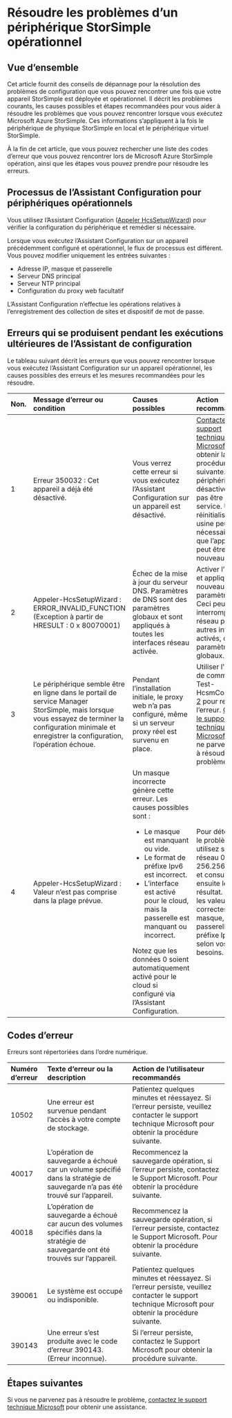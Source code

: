 <properties 
   pageTitle="Résoudre les problèmes d’un appareil StorSimple déployé | Microsoft Azure"
   description="Décrit comment diagnostiquer et corriger les erreurs qui se produisent sur un appareil StorSimple qui est actuellement déployée et opérationnel."
   services="storsimple"
   documentationCenter="NA"
   authors="SharS"
   manager="carmonm"
   editor="" />
<tags 
   ms.service="storsimple"
   ms.devlang="NA"
   ms.topic="article"
   ms.tgt_pltfrm="NA"
   ms.workload="TBD"
   ms.date="05/16/2016"
   ms.author="v-sharos" />

# <a name="troubleshoot-an-operational-storsimple-device"></a>Résoudre les problèmes d’un périphérique StorSimple opérationnel

## <a name="overview"></a>Vue d’ensemble

Cet article fournit des conseils de dépannage pour la résolution des problèmes de configuration que vous pouvez rencontrer une fois que votre appareil StorSimple est déployée et opérationnel. Il décrit les problèmes courants, les causes possibles et étapes recommandées pour vous aider à résoudre les problèmes que vous pouvez rencontrer lorsque vous exécutez Microsoft Azure StorSimple. Ces informations s’appliquent à la fois le périphérique de physique StorSimple en local et le périphérique virtuel StorSimple.

À la fin de cet article, que vous pouvez rechercher une liste des codes d’erreur que vous pouvez rencontrer lors de Microsoft Azure StorSimple opération, ainsi que les étapes vous pouvez prendre pour résoudre les erreurs. 

## <a name="setup-wizard-process-for-operational-devices"></a>Processus de l’Assistant Configuration pour périphériques opérationnels

Vous utilisez l’Assistant Configuration ([Appeler HcsSetupWizard][1]) pour vérifier la configuration du périphérique et remédier si nécessaire.

Lorsque vous exécutez l’Assistant Configuration sur un appareil précédemment configuré et opérationnel, le flux de processus est différent. Vous pouvez modifier uniquement les entrées suivantes :

- Adresse IP, masque et passerelle
- Serveur DNS principal
- Serveur NTP principal
- Configuration du proxy web facultatif

L’Assistant Configuration n’effectue les opérations relatives à l’enregistrement des collection de sites et dispositif de mot de passe.

## <a name="errors-that-occur-during-subsequent-runs-of-the-setup-wizard"></a>Erreurs qui se produisent pendant les exécutions ultérieures de l’Assistant de configuration

Le tableau suivant décrit les erreurs que vous pouvez rencontrer lorsque vous exécutez l’Assistant Configuration sur un appareil opérationnel, les causes possibles des erreurs et les mesures recommandées pour les résoudre. 

| Non. | Message d’erreur ou condition | Causes possibles | Action recommandée |
|:--- |:-------------------------- |:--------------- |:------------------ |
|  1  | Erreur 350032 : Cet appareil a déjà été désactivé. | Vous verrez cette erreur si vous exécutez l’Assistant Configuration sur un appareil est désactivé. | [Contacter le support technique Microsoft](storsimple-contact-microsoft-support.md) pour obtenir la procédure suivante. Un périphérique désactivé ne peut pas être mis en service. Une réinitialisation usine peut être nécessaire avant que l’appareil peut être activé à nouveau. |
|  2  | Appeler-HcsSetupWizard : ERROR_INVALID_FUNCTION (Exception à partir de HRESULT : 0 x 80070001) | Échec de la mise à jour du serveur DNS. Paramètres de DNS sont des paramètres globaux et sont appliqués à toutes les interfaces réseau activée. | Activer l’interface et appliquez à nouveau les paramètres DNS. Ceci peut interrompre le réseau pour les autres interfaces activés, car ces paramètres sont globaux. |
|  3  | Le périphérique semble être en ligne dans le portail de service Manager StorSimple, mais lorsque vous essayez de terminer la configuration minimale et enregistrer la configuration, l’opération échoue. | Pendant l’installation initiale, le proxy web n’a pas configuré, même si un serveur proxy réel est survenu en place. | Utiliser l' [applet de commande Test-HcsmConnection] [ 2] pour rechercher l’erreur. [Contacter le support technique Microsoft](storsimple-contact-microsoft-support.md) si vous ne parvenez pas à résoudre le problème. |
|  4  | Appeler-HcsSetupWizard : Valeur n’est pas comprise dans la plage prévue. | Un masque incorrecte génère cette erreur. Les causes possibles sont : <ul><li> Le masque est manquant ou vide.</li><li>Le format de préfixe Ipv6 est incorrect.</li><li>L’interface est activé pour le cloud, mais la passerelle est manquant ou incorrect.</li></ul>Notez que les données 0 soient automatiquement activé pour le cloud si configuré via l’Assistant Configuration. | Pour déterminer le problème, utilisez sous-réseau 0.0.0.0 ou 256.256.256.256 et consultez ensuite le résultat. Entrez les valeurs correctes pour le masque, la passerelle et préfixe Ipv6, selon vos besoins. |
 
## <a name="error-codes"></a>Codes d’erreur

Erreurs sont répertoriées dans l’ordre numérique.

|Numéro d’erreur|Texte d’erreur ou la description|Action de l’utilisateur recommandés|
|:---|:---|:---|
|10502|Une erreur est survenue pendant l’accès à votre compte de stockage.|Patientez quelques minutes et réessayez. Si l’erreur persiste, veuillez contacter le support technique Microsoft pour obtenir la procédure suivante.|
|40017|L’opération de sauvegarde a échoué car un volume spécifié dans la stratégie de sauvegarde n’a pas été trouvé sur l’appareil.|Recommencez la sauvegarde opération, si l’erreur persiste, contactez le Support Microsoft. Pour obtenir la procédure suivante.|
|40018|L’opération de sauvegarde a échoué car aucun des volumes spécifiés dans la stratégie de sauvegarde ont été trouvés sur l’appareil. |Recommencez la sauvegarde opération, si l’erreur persiste, contactez le Support Microsoft. Pour obtenir la procédure suivante.|
|390061|Le système est occupé ou indisponible.|Patientez quelques minutes et réessayez. Si l’erreur persiste, veuillez contacter le support technique Microsoft pour obtenir la procédure suivante.|
|390143|Une erreur s’est produite avec le code d’erreur 390143. (Erreur inconnue).|Si l’erreur persiste, contactez le Support Microsoft pour obtenir la procédure suivante.|

## <a name="next-steps"></a>Étapes suivantes

Si vous ne parvenez pas à résoudre le problème, [contactez le support technique Microsoft](storsimple-contact-microsoft-support.md) pour obtenir une assistance. 


[1]: https://technet.microsoft.com/en-us/%5Clibrary/Dn688135(v=WPS.630).aspx
[2]: https://technet.microsoft.com/en-us/%5Clibrary/Dn715782(v=WPS.630).aspx
